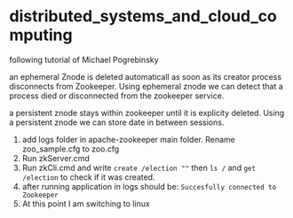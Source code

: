 # distributed_systems_and_cloud_computing
following tutorial of Michael Pogrebinsky

an ephemeral Znode is deleted automaticall as soon as its creator process disconnects from Zookeeper. Using ephemeral znode we can detect that a process died or disconnected from the zookeeper service.

a persistent znode stays within zookeeper until it is explicity deleted. Using a persistent znode we can store date in between sessions.

1. add logs folder in apache-zookeeper main folder. Rename zoo_sample.cfg to zoo.cfg
2. Run zkServer.cmd
3. Run zkCli.cmd and write `create /election ""` then `ls /` and `get /election` to check if it was created.
4. after running application in logs should be: `Succesfully connected to Zookeeper`
5. At this point I am switching to linux
